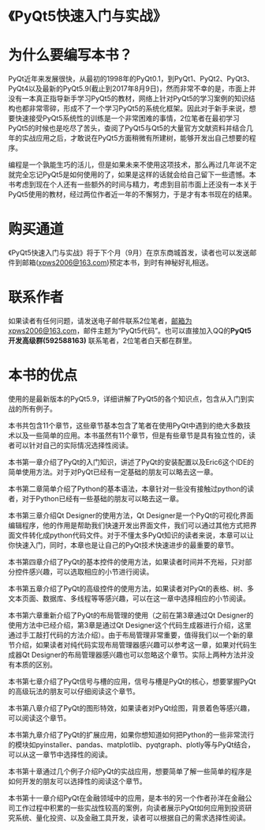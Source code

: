 # 《PyQt5快速入门与实战》


为什么要编写本书？
=========
PyQt近年来发展很快，从最初的1998年的PyQt0.1，到PyQt1、PyQt2、PyQt3、PyQt4以及最新的PyQt5.9(截止到2017年8月9日)，然而非常不幸的是，市面上并没有一本真正指导新手学习PyQt5的教材，网络上针对PyQt5的学习案例的知识结构也都非常零碎，形成不了一个学习PyQt5的系统化框架。因此对于新手来说，想要快速接受PyQt5系统性的训练是一个非常困难的事情，2位笔者在最初学习PyQt5的时候也是吃尽了苦头，查阅了PyQt5与Qt5的大量官方文献资料并结合几年的实战应用之后，才敢说在PyQt5方面稍微有所建树，能够开发出自己想要的程序。

编程是一个孰能生巧的活儿，但是如果未来不使用这项技术，那么再过几年说不定就完全忘记PyQt5是如何使用的了，如果是这样的话就会给自己留下一些遗憾。本书考虑到现在个人还有一些额外的时间与精力，考虑到目前市面上还没有一本关于PyQt5使用的教材，经过两位作者近一年的不懈努力，于是才有本书现在的结果。


购买通道
=========
《PyQt5快速入门与实战》将于下个月（9月）在京东商城首发，读者也可以发送邮件到邮箱(xpws2006@163.com)预定本书，到时有神秘好礼相送。


联系作者
=========
如果读者有任何问题，请发送电子邮件联系2位笔者，邮箱为xpws2006@163.com，邮件主题为“PyQt5代码”。也可以直接加入QQ的**PyQt5开发高级群(592588163)** 联系笔者，2位笔者白天都在群里。

本书的优点
=========
使用的是最新版本的PyQt5.9，详细讲解了PyQt5的各个知识点，包含从入门到实战的所有例子。

本书共包含11个章节，这些章节基本包含了笔者在使用PyQt中遇到的绝大多数技术以及一些简单的应用。本书虽然有11个章节，但是有些章节是具有独立性的，读者可以针对自己的实际情况选择性阅读。

本书第一章介绍了PyQt的入门知识，讲述了PyQt的安装配置以及Eric6这个IDE的简单使用方法。对于对PyQt已经有一定基础的朋友可以略去这一章。

本书第二章简单介绍了Python的基本语法，本章针对一些没有接触过python的读者，对于Python已经有一些基础的朋友可以略去这一章。

本书第三章介绍Qt Designer的使用方法，Qt Designer是一个PyQt的可视化界面编辑程序，他的作用是帮助我们快速开发出界面文件，我们可以通过其他方式把界面文件转化成python代码文件。对于不懂太多PyQt知识的读者来说，本章可以让你快速入门，同时，本章也是让自己的PyQt技术快速进步的最重要的章节。

本书第四章介绍了PyQt的基本控件的使用方法，如果读者时间并不充裕，只对部分控件感兴趣，可以选取相应的小节进行阅读。

本书第五章介绍了PyQt的高级控件的使用方法，如果读者对PyQt的表格、树、多文本页面、数据库、多线程等等感兴趣，可以在这一章中选择相应的小节阅读。

本书第六章重新介绍了PyQt的布局管理的使用（之前在第3章通过Qt Designer的使用方法中已经介绍，第3章是通过Qt Designer这个代码生成器进行介绍，这里通过手工敲打代码的方法介绍）。由于布局管理非常重要，值得我们以一个新的章节介绍，如果读者对纯代码实现布局管理器感兴趣可以参考这一章，如果对代码生成器Qt Designer的布局管理器感兴趣也可以忽略这个章节。实际上两种方法并没有本质的区别。

本书第七章介绍了PyQt信号与槽的应用，信号与槽是PyQt的核心，想要掌握PyQt的高级玩法的朋友可以仔细阅读这个章节。

本书第八章介绍了PyQt的图形特效，如果读者对PyQt绘图，背景着色等感兴趣，可以阅读这个章节。

本书第九章介绍了PyQt的扩展应用，如果你想知道如何把Python的一些非常流行的模块如pyinstaller、pandas、matplotlib、pyqtgraph、plotly等与PyQt结合，可以从这一章节中选择性的阅读。

本书第十章通过几个例子介绍PyQt的实战应用，想要简单了解一些简单的程序是如何开发的朋友可以选择性的阅读这个章节。

本书第十一章介绍PyQt在金融领域中的应用，是本书的另一个作者孙洋在金融公司工作过程中积累的一些实战性较高的案例，向读者展示PyQt如何应用到投资研究系统、量化投资、以及金融工具开发，读者可以根据自己的需求选择性阅读。